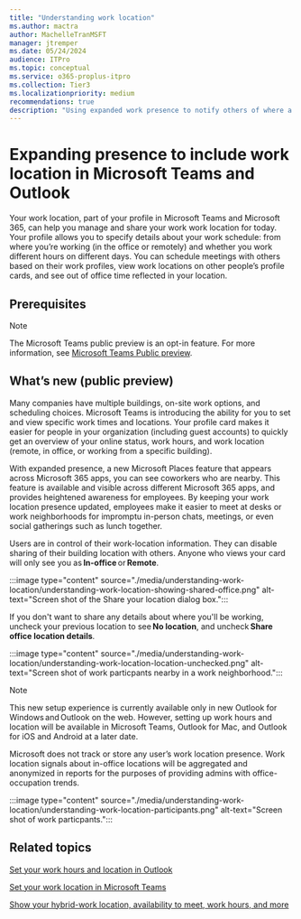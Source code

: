 ```yaml
---
title: "Understanding work location"
ms.author: mactra
author: MachelleTranMSFT
manager: jtremper
ms.date: 05/24/2024
audience: ITPro
ms.topic: conceptual
ms.service: o365-proplus-itpro
ms.collection: Tier3
ms.localizationpriority: medium
recommendations: true
description: "Using expanded work presence to notify others of where a user is working, remotely or in office."
---
```


# Expanding presence to include work location in Microsoft Teams and Outlook

Your work location, part of your profile in Microsoft Teams and Microsoft 365, can help you manage and share your work work location for today. Your profile allows you to specify details about your work schedule: from where you’re working (in the office or remotely) and whether you work different hours on different days. You can schedule meetings with others based on their work profiles, view work locations on other people’s profile cards, and see out of office time reflected in your location.

## Prerequisites

> [!NOTE]
> The Microsoft Teams public preview is an opt-in feature. For more information, see [Microsoft Teams Public preview](/microsoftteams/public-preview-doc-updates?tabs=new-teams-client).

## What’s new (public preview)

Many companies have multiple buildings, on-site work options, and scheduling choices. Microsoft Teams is introducing the ability for you to set and view specific work times and locations. Your profile card makes it easier for people in your organization (including guest accounts) to quickly get an overview of your online status, work hours, and work location (remote, in office, or working from a specific building).

With expanded presence, a new Microsoft Places feature that appears across Microsoft 365 apps, you can see coworkers who are nearby. This feature is available and visible across different Microsoft 365 apps, and provides heightened awareness for employees. By keeping your work location presence updated, employees make it easier to meet at desks or work neighborhoods for impromptu in-person chats, meetings, or even social gatherings such as lunch together.

Users are in control of their work-location information. They can disable sharing of their building location with others. Anyone who views your card will only see you as **In-office** or **Remote**.

:::image type="content" source="./media/understanding-work-location/understanding-work-location-showing-shared-office.png" alt-text="Screen shot of the Share your location dialog box.":::

If you don't want to share any details about where you'll be working, uncheck your previous location to see **No location**, and uncheck **Share office location details**.

:::image type="content" source="./media/understanding-work-location/understanding-work-location-location-unchecked.png" alt-text="Screen shot of work particpants nearby in a work neighborhood.":::

> [!NOTE]
> This new setup experience is currently available only in new Outlook for Windows and Outlook on the web. However, setting up work hours and location will be available in Microsoft Teams, Outlook for Mac, and Outlook for iOS and Android at a later date.

Microsoft does not track or store any user’s work location presence. Work location signals about in-office locations will be aggregated and anonymized in reports for the purposes of providing admins with office-occupation trends.

:::image type="content" source="./media/understanding-work-location/understanding-work-location-participants.png" alt-text="Screen shot of work particpants.":::

## Related topics

[Set your work hours and location in Outlook](https://support.microsoft.com/office/set-your-work-hours-and-location-in-outlook-af2fddf9-249e-4710-9c95-5911edfd76f6)

[Set your work location in Microsoft Teams](https://support.microsoft.com/office/set-your-work-location-in-microsoft-teams-6c14a0f5-3cd6-427d-b1d2-aa0365aebf88)

[Show your hybrid-work location, availability to meet, work hours, and more](https://support.microsoft.com/office/show-your-hybrid-work-location-availability-to-meet-work-hours-and-more-c861198d-f82e-41d7-88ec-c2e716be5ede)
